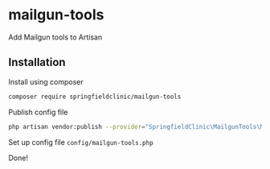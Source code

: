 # mailgun-tools
Add Mailgun tools to Artisan

## Installation

Install using composer

```sh
composer require springfieldclinic/mailgun-tools
```

Publish config file

```sh
php artisan vendor:publish --provider="SpringfieldClinic\MailgunTools\MailgunToolsServiceProvider"
```

Set up config file `config/mailgun-tools.php`

Done!